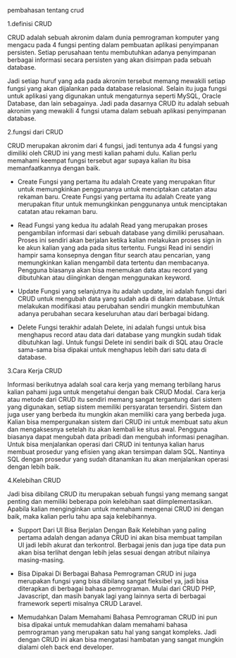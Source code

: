 pembahasan tentang crud

1.definisi CRUD 

CRUD adalah sebuah akronim dalam dunia pemrograman komputer yang mengacu pada 4 fungsi penting dalam pembuatan aplikasi penyimpanan persisten. Setiap perusahaan tentu membutuhkan adanya penyimpanan berbagai informasi secara persisten yang akan disimpan pada sebuah database.

Jadi setiap huruf yang ada pada akronim tersebut memang mewakili setiap fungsi yang akan dijalankan pada database relasional. Selain itu juga fungsi untuk aplikasi yang digunakan untuk mengaturnya seperti MySQL, Oracle Database, dan lain sebagainya. Jadi pada dasarnya CRUD itu adalah sebuah akronim yang mewakili 4 fungsi utama dalam sebuah aplikasi penyimpanan database.

2.fungsi dari CRUD

CRUD merupakan akronim dari 4 fungsi, jadi tentunya ada 4 fungsi yang dimiliki oleh CRUD ini yang mesti kalian pahami dulu. Kalian perlu memahami keempat fungsi tersebut agar supaya kalian itu bisa memanfaatkannya dengan baik.

- Create
Fungsi yang pertama itu adalah Create yang merupakan fitur untuk memungkinkan penggunanya untuk menciptakan catatan atau rekaman baru.
Create
Fungsi yang pertama itu adalah Create yang merupakan fitur untuk memungkinkan penggunanya untuk menciptakan catatan atau rekaman baru.

- Read
Fungsi yang kedua itu adalah Read yang merupakan proses pengambilan informasi dari sebuah database yang dimiliki perusahaan. Proses ini sendiri akan berjalan ketika kalian melakukan proses sign in ke akun kalian yang ada pada situs tertentu.
Fungsi Read ini sendiri hampir sama konsepnya dengan fitur search atau pencarian, yang memungkinkan kalian mengambil data tertentu dan membacanya. Pengguna biasanya akan bisa menemukan data atau record yang dibutuhkan atau diinginkan dengan menggunakan keyword.

- Update
Fungsi yang selanjutnya itu adalah update, ini adalah fungsi dari CRUD untuk mengubah data yang sudah ada di dalam database. Untuk melakukan modifikasi atau perubahan sendiri mungkin membutuhkan adanya perubahan secara keseluruhan atau dari berbagai bidang.

- Delete
Fungsi terakhir adalah Delete, ini adalah fungsi untuk bisa menghapus record atau data dari database yang mungkin sudah tidak dibutuhkan lagi. Untuk fungsi Delete ini sendiri baik di SQL atau Oracle sama-sama bisa dipakai untuk menghapus lebih dari satu data di database.

3.Cara Kerja CRUD 

Informasi berikutnya adalah soal cara kerja yang memang terbilang harus kalian pahami juga untuk mengetahui dengan baik CRUD Modal. Cara kerja atau metode dari CRUD itu sendiri memang sangat tergantung dari sistem yang digunakan, setiap sistem memiliki persyaratan tersendiri. Sistem dan juga user yang berbeda itu mungkin akan memiliki cara yang berbeda juga.
Kalian bisa mempergunakan sistem dari CRUD ini untuk membuat satu akun dan mengaksesnya setelah itu akan kembali ke situs awal. Pengguna biasanya dapat mengubah data pribadi dan mengubah informasi penagihan.
Untuk bisa menjalankan operasi dari CRUD ini tentunya kalian harus membuat prosedur yang efisien yang akan tersimpan dalam SQL. Nantinya SQL dengan prosedur yang sudah ditanamkan itu akan menjalankan operasi dengan lebih baik.

4.Kelebihan CRUD

Jadi bisa dibilang CRUD itu merupakan sebuah fungsi yang memang sangat penting dan memiliki beberapa poin kelebihan saat diimplementasikan. Apabila kalian menginginkan untuk memahami mengenai CRUD ini dengan baik, maka kalian perlu tahu apa saja kelebihannya.

- Support Dari UI Bisa Berjalan Dengan Baik
Kelebihan yang paling pertama adalah dengan adanya CRUD ini akan bisa membuat tampilan UI jadi lebih akurat dan terkontrol. Berbagai jenis dan juga tipe data pun akan bisa terlihat dengan lebih jelas sesuai dengan atribut nilainya masing-masing.

- Bisa Dipakai Di Berbagai Bahasa Pemrograman
CRUD ini juga merupakan fungsi yang bisa dibilang sangat fleksibel ya, jadi bisa diterapkan di berbagai bahasa pemrograman. Mulai dari CRUD PHP, Javascript, dan masih banyak lagi yang lainnya serta di berbagai framework seperti misalnya CRUD Laravel.

- Memudahkan Dalam Memahami Bahasa Pemrograman
CRUD ini pun bisa dipakai untuk memudahkan dalam memahami bahasa pemrograman yang merupakan satu hal yang sangat kompleks. Jadi dengan CRUD ini akan bisa mengatasi hambatan yang sangat mungkin dialami oleh back end developer.
